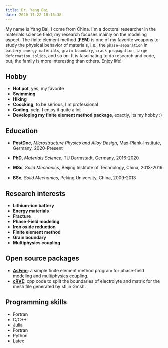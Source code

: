 ```yaml
---
title: Dr. Yang Bai
date: 2020-11-22 18:16:38
---
```


My name is Yang Bai, I come from China. I'm a doctoral researcher in the materials science field, my research focuses mainly on the modeling aspect. The finite element method (**FEM**) is one of my favorite weapons to study the physical behavior of materials, i.e., the `phase-separation` in `battery energy materials`, `grain boundary`, `crack propagation`, `large deformation solids`, and so on. It is fascinating to do research and code, but, the family is more interesting than others. Enjoy life!

Hobby
---------
- **Hot pot**, yes, my favorite
- **Swimming**
- **Hiking**
- **Coocking**, to be serious, I'm professional
- **Coding**, yelp, I enjoy it quite a lot
- **Developing my finite element method package**, exactly, its my hobby :)

Education
---------
- **PostDoc**, *Microstructure Physics and Alloy Design*, Max-Plank-Institute, Germany, 2020-Present

- **PhD**, *Materials Science*, TU Darmstadt, Germany, 2016-2020

- **MSc**, *Solid Mechanics*, Beijing Institute of Technology, China, 2013-2016

- **BSc**, *Solid Mechanics*, Peking University, China, 2009-2013


Research interests
---------
- **Lithium-ion battery**
- **Energy materials**
- **Fracture**
- **Phase-Field modeling**
- **Iron oxide reduction**
- **Finite element method**
- **Grain boundary**
- **Multiphysics coupling**


Open source packages
---------
- **[AsFem](https://github.com/yangbai90/AsFem)**: a simple finite element method program for phase-field modeling and multiphysics coupling.
- **[cRVE](https://github.com/yangbai90/cRVE)**: cpp code to split the boundaries of electrolyte and matrix for the mesh file generated by stl in Gmsh.


Programming skills
---------
- Fortran
- C/C++
- Julia
- Fortran
- Python
- Latex
